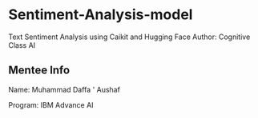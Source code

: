 # Sentiment-Analysis-model
Text Sentiment Analysis using Caikit and Hugging Face
Author: Cognitive Class AI
## Mentee Info
Name: Muhammad Daffa ' Aushaf

Program: IBM Advance AI
